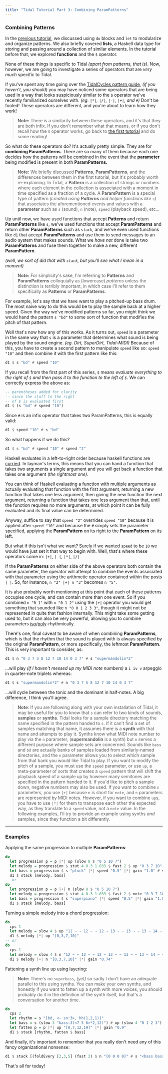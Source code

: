 ```yaml
---
title: "Tidal Tutorial Part 3: Combining ParamPatterns" 
---
```


### Combining Patterns

In the [previous tutorial](http://ericfairbanks.org/music/tidal/code/2017/06/05/tidal-tutorial-part-2.html), we discussed using `do` blocks and `let` to modularize and organize patterns. We also briefly covered **lists**, a Haskell data type for storing and passing around a collection of similar elements. In the tutorial before that, we explored **functions** and the `$` operator.

None of these things is specific to Tidal *(apart from patterns, that is)*. Now, however, we are going to investigate a series of operators that are *very much* specific to Tidal.

If you've spent any time going over the [TidalCycles pattern guide](https://tidalcycles.org/patterns.html), *(if you haven't, you should)* you may have noticed some operators that are being used in a way that looks suspiciously similar to the `$` operator we've recently familiarized ourselves with. *(eg. `|*|`, `|/|`, `|-|`, `|+|`, and `#`)* Don't be fooled! These operators are different, and you're about to learn how they work!

>**Note:** There is a similarity between these operators, and it's that they are both infix. If you don't remember what that means, or if you don't recall how the `$` operator works, go back to [the first tutorial](http://ericfairbanks.org/music/tidal/code/2017/05/31/an-introduction-to-tidal.html) and do some reading!

So what do these operators do? It's actually pretty simple. They are for **combining ParamPatterns**. There are so many of them because each one decides how the patterns will be combined in the event that the **parameter** being modified is present in both **ParamPatterns.**

>**Note:** We briefly discussed **Patterns**, **ParamPatterns**, and the differences between them in the first tutorial, but it's probably worth re-explaining. In Tidal, a **Pattern** is a collection of strings or numbers where each element in the collection is associated with a moment in time specified as a fraction of a cycle. A **ParamPattern** is a special type of pattern *(created using **Patterns** and helper functions like `s`)* that associates the aforementioned events and values with a **parameter** such as `s` (sound), `n` (note), `speed` (playback speed), etc...

Up until now, we have used functions that accept **Patterns** and return **ParamPatterns** like `s`, we've used functions that accept **ParamPatterns** and return other **ParamPatterns** such as `stack`, and we've even used functions like `d1` that accept **ParamPatterns** and use them to send messages to an audio system that makes sounds. What we *have not* done is take two **ParamPatterns** and fuse them together to make a new, different **ParamPattern**.

*(well, we sort of did that with `stack`, but you'll see what I mean in a moment)*

>**Note:** For simplicity's sake, I'm referring to **Patterns** and **ParamPatterns** colloquially as (lowercase) *patterns* unless the distinction is terribly important, in which case I'll refer to them specifically as **Patterns** or **ParamPatterns**.

For example, let's say that we have want to play a pitched-up bass drum. The most naive way to do this would be to play the sample back at a higher speed. Given the way we've modified patterns so far, you might think we would hand the pattern `s "bd"` to some sort of function that modifies the pitch of that pattern.

Well that's now how any of this works. As it turns out, `speed` is a parameter in the same way that `s` is a parameter that determines what sound is being played by the sound engine. *(eg. Dirt, SuperDirt, Tidal-MIDI)* Because of this, you have to create a second pattern to manipulate `speed` like so: `speed "10"` and then combine it with the first pattern like this:

```haskell
d1 $ s "bd" # speed "10"
```

If you recall from the first part of this series, `$` means *evaluate everything to the right of `$` and then pass it to the function to the left of `$`*. We can correctly express the above as:

```haskell
-- parentheses added for clarity
-- since the stuff to the right 
-- of $ is evaluated first
d1 $ (s "bd" # speed "10")
```

Since `#` is an infix operator that takes two ParamPatterns, this is equally valid:

```haskell
d1 $ speed "10" # s "bd"
```

So what happens if we do this?

```haskell
d1 $ s "bd" # speed "10" # speed "2"
```

Haskell evaluates in a left-to-right order because haskell functions are [curried](http://learnyouahaskell.com/higher-order-functions). In layman's terms, this means that you can hand a function that takes two arguments a single argument and you will get back a function that takes one argument *(the rightmost one)*.

You can think of Haskell evaluating a function with multiple arguments as actually evaluating that function with the first argument, returning a new function that takes one less argument, then giving the new function the next argument, returning a function that takes one less argument than that, until the function requires no more arguments, at which point it can be fully evaluated and its final value can be determined.

Anyway, suffice to say that `speed "2"` overrides `speed "10"` because it is applied after `speed "10"` and because the `#` simply sets the parameter specified, applying the **ParamPattern** on its right to the **ParamPattern** on its left.

But what if this isn't what we want? Surely if we wanted `speed` to be `10` we would have just set it that way to begin with. Well, that's where these operators come in: `|+|`, `|-|`, `|*|`, `|/|`

If the **ParamPatterns** on either side of the above operators both contain the same parameter, the operator will attempt to combine the events associated with that parameter using the arithmetic operator contained within the posts `| |`.  So, for instance, `n "2" |+| n "3"` becomes `n "5"`.

It is also probably worth mentioning at this point that each of these patterns occupies one cycle, and can contain more than one event. So if you combined `n "0 1"` with `n "0 1 2"` using the `|+|` operator you would get something that sounded like `n "0 0 1 2 3 3"`, though it might not be represented in quite that fashion internally. This might take some getting used to, but it can also be very powerful, allowing you to combine parameters [iso](https://en.wikipedia.org/wiki/Isorhythm)/[poly](https://en.wikipedia.org/wiki/Polyrhythm)-rhythmically.

There's one, final caveat to be aware of when combining **ParamPatterns**, which is that the rhythm that the sound is played with is always specified by the original **ParamPattern**, or more specifically, the leftmost **ParamPattern**. This is very important to consider, as:

```haskell
d1 $ n "0 3 7 5 8 12 7 10 14 0 3 7" # s "supermandolin*2"
```

...will play *(if I haven't messed up my MIDI note numbers)* a `i iv v` arpeggio in quarter-note triplets whereas:

```haskell
d1 $ s "supermandolin*2" # n "0 3 7 5 8 12 7 10 14 0 3 7"
```

...will cycle between the tonic and the dominant in half-notes. A big difference, I think you'll agree.

>**Note**: If you are following along with your own installation of Tidal, it may be useful for you to know that `s` can refer to two kinds of sounds, **samples** or **synths**. Tidal looks for a sample directory matching the name specified in the pattern handed to `s`. If it can't find a set of samples matching that name, it assumes there is a **synth** with that name and attempts to play it.
>Synths know what MIDI note number to play via the `n` parameter, (**supermandolin** is a synth) but `n` serves a different purpose where sample sets are concerned. Sounds like `bass` and `bd` are actually banks of samples loaded from similarly-named directories, and the `n` parameter allows you to select which sample from that bank you would like Tidal to play. 
>If you want to modify the pitch of a sample, you must use the `speed` parameter, or use `up`, a meta-parameter of sorts that creates a `speed` pattern that will shift the playback speed of a sample up by however many semitones are specified in the pattern handed to it. If you'd like to pitch a sample down, negative numbers may also be used.
>If you want to combine `n` parameters, you use `|+|` because `n` is short for `note`, and `n` parameters are represented by MIDI notes. However, if you want to combine `up`s, you have to use `|*|` for them to transpose each other the expected way, as they translate to a `speed` value, not a `note` value.
>In the following examples, I'll try to provide an example using synths *and* samples, since they function a bit differently. 

-----

### Examples

Applying the same progression to multiple **ParamPatterns**:

```haskell
do
  let progression p = p |*| up (slow 8 $ "0 5 10 7")
  let melody = progression $ stut 4 0.3 1.033 $ fast 2 $ up "0 3 7 10" |*| up "12" # s "pluck"
  let bass = progression $ s "pluck" |*| speed "0.5" |*| gain "1.0" # shape 0.6 # cut "-1"
  d1 $ stack [melody, bass]
-- or
do
  let progression p = p |+| n (slow 8 $ "0 5 10 7")
  let melody = progression $ stut 4 0.3 1.033 $ fast 2 $ note "0 3 7 10" |+| note "12" # s "superpiano"
  let bass = progression $ s "superpiano" |*| speed "0.5" |*| gain "1.0" # shape 0.6 # cut "-1"
  d1 $ stack [melody, bass]
```

Turning a simple melody into a chord progression:

```haskell
do
  cps 1
  let melody = slow 4 $ up "12 ~ ~ 12 ~ ~ 12 ~ 13 ~ ~ 13 ~ ~ 13 ~ 14 ~ ~ 14 ~ ~ 14 ~ 15 ~ ~ 15 ~ ~ 15 ~" # s "pluck"
  d1 $ melody |*| up "[0,3,7,10]"
-- or
do
  cps 1
  let melody = slow 4 $ n "12 ~ ~ 12 ~ ~ 12 ~ 13 ~ ~ 13 ~ ~ 13 ~ 14 ~ ~ 14 ~ ~ 14 ~ 15 ~ ~ 15 ~ ~ 15 ~" # s "superpiano" # legato 8
  d1 $ melody |+| n "[0,3,7,10]" |*| gain "0.74"
```

Fattening a synth line up using layering:

>**Note:** There's no `superbass`, *(yet)* so sadly I don't have an adequate parallel to this using synths. You can make your own synths, and honestly if you want to fatten up a synth with more voices, you should probably do it in the definition of the synth itself, but that's a conversation for another time.

```haskell
do
  cps 2
  let rhythm = s "[bd, <~ sn:3>, hh(1,2,1)]"
  let bass = s (slow 3 "bass:3(<7 5 6>*2,12)") # up (slow 4 "0 1 2 3")
  let fatten p = p |*| up "[0,7,12,19]" |*| gain "0.9"
  d1 $ stack [rhythm, fatten $ bass]
```

And finally, it's important to remember that you really don't need any of this fancy organizational nonsense:

```haskell
d1 $ stack [(foldEvery [2,3,5] (fast 2) $ n "[0 0 0 0]" # s "<bass bass1>" # n "1 2 3 2 1" |*| up "0 0 0 12" # cut 1 # shape 0.9 # gain "0.8") |*| (slow 8 $ up "0 5 7 -1"), s "[bd*2, [~ sn:3], [~ hh]*2]" |*| gain "0.85" # shape 0.7, (chop 64 $ s "mp3" # speed "-1" # unit "c") |*| gain (scale 0 1 (slow 4 saw)) |*| gain (scale 0 1 (slow 4 saw)) |*| gain (scale 0 1 (slow 4 saw)) |*| gain (scale 0 1 (slow 4 saw)) |*| gain 0.9, stut 4 0.5 1.5 $ slow 8 $ s "cc" # cutoff 3000 # hcutoff 9000 |*| gain 1.5]
```

That's all for today! 
